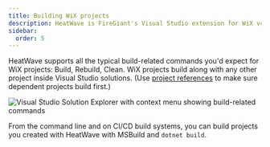 ```yaml
---
title: Building WiX projects
description: HeatWave is FireGiant's Visual Studio extension for WiX v4
sidebar:
  order: 5
---
```


HeatWave supports all the typical build-related commands you'd expect for WiX projects: Build, Rebuild, Clean. WiX projects build along with any other project inside Visual Studio solutions. (Use [project references](../project-references/) to make sure dependent projects build first.)

![Visual Studio Solution Explorer with context menu showing build-related commands](/images/docs/sexplorer.png)

From the command line and on CI/CD build systems, you can build projects you created with HeatWave with MSBuild and `dotnet build`.
